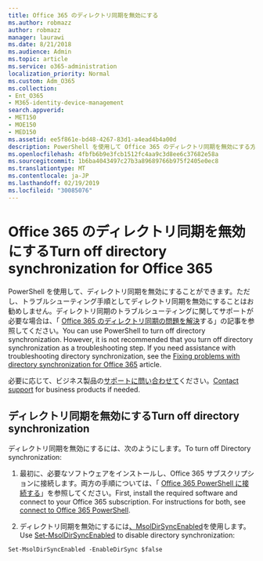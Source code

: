 ```yaml
---
title: Office 365 のディレクトリ同期を無効にする
ms.author: robmazz
author: robmazz
manager: laurawi
ms.date: 8/21/2018
ms.audience: Admin
ms.topic: article
ms.service: o365-administration
localization_priority: Normal
ms.custom: Adm_O365
ms.collection:
- Ent_O365
- M365-identity-device-management
search.appverid:
- MET150
- MOE150
- MED150
ms.assetid: ee5f861e-bd48-4267-83d1-a4ead4b4a00d
description: PowerShell を使用して Office 365 のディレクトリ同期を無効にする方法について説明します。
ms.openlocfilehash: 4fbfb6b9e3fcb1512fc4aa9c3d8ee6c37682e58a
ms.sourcegitcommit: 1b6ba4043497c27b3a89689766b975f2405e0ec8
ms.translationtype: MT
ms.contentlocale: ja-JP
ms.lasthandoff: 02/19/2019
ms.locfileid: "30085076"
---
```

# <a name="turn-off-directory-synchronization-for-office-365"></a><span data-ttu-id="d2891-103">Office 365 のディレクトリ同期を無効にする</span><span class="sxs-lookup"><span data-stu-id="d2891-103">Turn off directory synchronization for Office 365</span></span>
<span data-ttu-id="d2891-p101">PowerShell を使用して、ディレクトリ同期を無効にすることができます。ただし、トラブルシューティング手順としてディレクトリ同期を無効にすることはお勧めしません。ディレクトリ同期のトラブルシューティングに関してサポートが必要な場合は、「 [Office 365 のディレクトリ同期の問題を解決](fix-problems-with-directory-synchronization.md)する」の記事を参照してください。</span><span class="sxs-lookup"><span data-stu-id="d2891-p101">You can use PowerShell to turn off directory synchronization. However, it is not recommended that you turn off directory synchronization as a troubleshooting step. If you need assistance with troubleshooting directory synchronization, see the [Fixing problems with directory synchronization for Office 365](fix-problems-with-directory-synchronization.md) article.</span></span> 
  
<span data-ttu-id="d2891-107">必要に応じて、ビジネス製品の[サポートに問い合わせて](https://support.office.com/article/32a17ca7-6fa0-4870-8a8d-e25ba4ccfd4b)ください。</span><span class="sxs-lookup"><span data-stu-id="d2891-107">[Contact support](https://support.office.com/article/32a17ca7-6fa0-4870-8a8d-e25ba4ccfd4b) for business products if needed.</span></span>
  
## <a name="turn-off-directory-synchronization"></a><span data-ttu-id="d2891-108">ディレクトリ同期を無効にする</span><span class="sxs-lookup"><span data-stu-id="d2891-108">Turn off directory synchronization</span></span>  
<span data-ttu-id="d2891-109">ディレクトリ同期を無効にするには、次のようにします。</span><span class="sxs-lookup"><span data-stu-id="d2891-109">To turn off Directory synchronization:</span></span>
  
1. <span data-ttu-id="d2891-p102">最初に、必要なソフトウェアをインストールし、Office 365 サブスクリプションに接続します。両方の手順については、「 [Office 365 PowerShell に接続する](https://go.microsoft.com/fwlink/p/?LinkId=821938)」を参照してください。</span><span class="sxs-lookup"><span data-stu-id="d2891-p102">First, install the required software and connect to your Office 365 subscription. For instructions for both, see [connect to Office 365 PowerShell](https://go.microsoft.com/fwlink/p/?LinkId=821938).</span></span>
    
2. <span data-ttu-id="d2891-112">ディレクトリ同期を無効にするには[、MsolDirSyncEnabled](https://go.microsoft.com/fwlink/p/?LinkId=821939)を使用します。</span><span class="sxs-lookup"><span data-stu-id="d2891-112">Use [Set-MsolDirSyncEnabled](https://go.microsoft.com/fwlink/p/?LinkId=821939) to disable directory synchronization:</span></span> 
    
  ```
  Set-MsolDirSyncEnabled -EnableDirSync $false
  ```